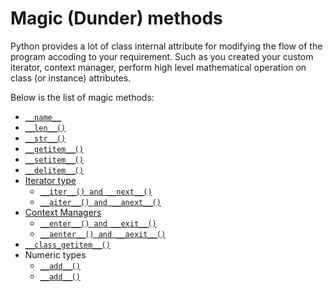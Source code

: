 # Magic (Dunder) methods

Python provides a lot of class internal attribute for modifying the flow of the program accoding to your requirement. Such as you created your custom iterator, context manager, perform high level mathematical operation on class (or instance) attributes.

Below is the list of magic methods:

- [`__name__`](__name__.md)
- [`__len__()`](magic-method/__len__.ipynb)    
- [`__str__()`](magic-method/__str__.ipynb)
- [`__getitem__()`](magic-method/__getitem__.ipynb)
- [`__setitem__()`](magic-method/__setitem__.ipynb)
- [`__delitem__()`](magic-method/__delitem__.ipynb)
- [Iterator type](iterator-type.ipynb)
    - [`__iter__() and __next__()`](magic-method/__iter__next__.ipynb)
    - [`__aiter__() and __anext__()`](magic-method/__aiter__anext.ipynb)
- [Context Managers](https://)
    - [`__enter__() and __exit__()`](magic-method/__iter__next__.ipynb)
    - [`__aenter__() and __aexit__()`](magic-method/__aiter__anext.ipynb)
- [`__class_getitem__()`](magic-method/__class_getitem__.ipynb)
- Numeric types
    - [`__add__()`](magic-method/__add__.ipynb)
    - [`__add__()`](magic-method/__sub__.ipynb)

